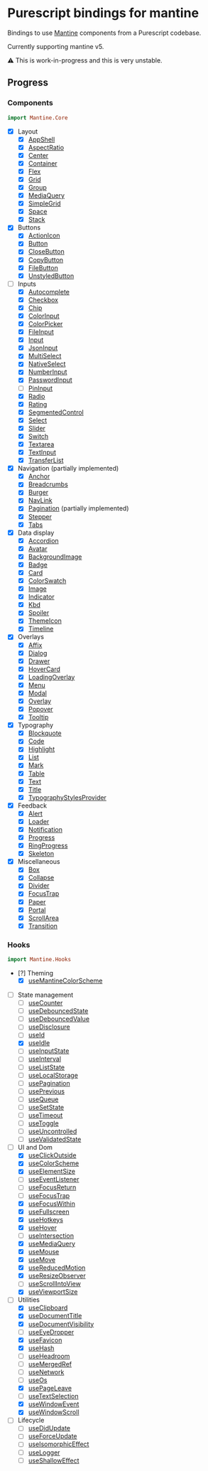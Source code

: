 # Purescript bindings for mantine

Bindings to use [Mantine](mantine.dev) components from a Purescript codebase.

Currently supporting mantine v5.

:warning: This is work-in-progress and this is very unstable.

## Progress

### Components

```purescript
import Mantine.Core
```

- [x] Layout
  - [x] [AppShell](https://v6.mantine.dev/core/app-shell/)
  - [x] [AspectRatio](https://v6.mantine.dev/core/aspect-ratio/)
  - [x] [Center](https://v6.mantine.dev/core/center/)
  - [x] [Container](https://v6.mantine.dev/core/container/)
  - [x] [Flex](https://v6.mantine.dev/core/flex/)
  - [x] [Grid](https://v6.mantine.dev/core/grid/)
  - [x] [Group](https://v6.mantine.dev/core/group/)
  - [x] [MediaQuery](https://v6.mantine.dev/core/media-query/)
  - [x] [SimpleGrid](https://v6.mantine.dev/core/simple-grid/)
  - [x] [Space](https://v6.mantine.dev/core/space/)
  - [x] [Stack](https://v6.mantine.dev/core/stack/)
- [x] Buttons
  - [x] [ActionIcon](https://v6.mantine.dev/core/action-icon/)
  - [x] [Button](https://v6.mantine.dev/core/button/)
  - [x] [CloseButton](https://v6.mantine.dev/core/close-button/)
  - [x] [CopyButton](https://v6.mantine.dev/core/copy-button/)
  - [x] [FileButton](https://v6.mantine.dev/core/file-button/)
  - [x] [UnstyledButton](https://v6.mantine.dev/core/unstyled-button)
- [ ] Inputs
  - [x] [Autocomplete](https://v6.mantine.dev/core/autocomplete/)
  - [x] [Checkbox](https://v6.mantine.dev/core/checkbox/)
  - [x] [Chip](https://v6.mantine.dev/core/chip/)
  - [x] [ColorInput](https://v6.mantine.dev/core/color-input/)
  - [x] [ColorPicker](https://v6.mantine.dev/core/color-picker/)
  - [x] [FileInput](https://v6.mantine.dev/core/file-input/)
  - [x] [Input](https://v6.mantine.dev/core/input/)
  - [x] [JsonInput](https://v6.mantine.dev/core/json-input/)
  - [x] [MultiSelect](https://v6.mantine.dev/core/multi-select/)
  - [x] [NativeSelect](https://v6.mantine.dev/core/native-select/)
  - [x] [NumberInput](https://v6.mantine.dev/core/number-input/)
  - [x] [PasswordInput](https://v6.mantine.dev/core/password-input/)
  - [ ] [PinInput](https://v6.mantine.dev/core/password-input/)
  - [x] [Radio](https://v6.mantine.dev/core/radio/)
  - [x] [Rating](https://v6.mantine.dev/core/rating/)
  - [x] [SegmentedControl](https://v6.mantine.dev/core/segmented-control/)
  - [x] [Select](https://v6.mantine.dev/core/select/)
  - [x] [Slider](https://v6.mantine.dev/core/slider/)
  - [x] [Switch](https://v6.mantine.dev/core/switch/)
  - [x] [Textarea](https://v6.mantine.dev/core/textarea/)
  - [x] [TextInput](https://v6.mantine.dev/core/text-input/)
  - [x] [TransferList](https://v6.mantine.dev/core/transfer-list/)
- [x] Navigation (partially implemented)
  - [x] [Anchor](https://v6.mantine.dev/core/anchor/)
  - [x] [Breadcrumbs](https://v6.mantine.dev/core/breadcrumbs/)
  - [x] [Burger](https://v6.mantine.dev/core/burger/)
  - [x] [NavLink](https://v6.mantine.dev/core/nav-link/)
  - [x] [Pagination](https://v6.mantine.dev/core/pagination/) (partially implemented)
  - [x] [Stepper](https://v6.mantine.dev/core/stepper/)
  - [x] [Tabs](https://v6.mantine.dev/core/tabs/)
- [x] Data display
  - [x] [Accordion](https://v6.mantine.dev/core/accordion/)
  - [x] [Avatar](https://v6.mantine.dev/core/avatar/)
  - [x] [BackgroundImage](https://v6.mantine.dev/core/background-image/)
  - [x] [Badge](https://v6.mantine.dev/core/badge/)
  - [x] [Card](https://v6.mantine.dev/core/card/)
  - [x] [ColorSwatch](https://v6.mantine.dev/core/color-swatch/)
  - [x] [Image](https://v6.mantine.dev/core/image/)
  - [x] [Indicator](https://v6.mantine.dev/core/indicator/)
  - [x] [Kbd](https://v6.mantine.dev/core/kbd/)
  - [x] [Spoiler](https://v6.mantine.dev/core/spoiler/)
  - [x] [ThemeIcon](https://v6.mantine.dev/core/theme-icon/)
  - [x] [Timeline](https://v6.mantine.dev/core/timeline/)
- [x] Overlays
  - [x] [Affix](https://v6.mantine.dev/core/affix/)
  - [x] [Dialog](https://v6.mantine.dev/core/dialog/)
  - [x] [Drawer](https://v6.mantine.dev/core/drawer/)
  - [x] [HoverCard](https://v6.mantine.dev/core/hover-card/)
  - [x] [LoadingOverlay](https://v6.mantine.dev/core/loading-overlay/)
  - [x] [Menu](https://v6.mantine.dev/core/menu/)
  - [x] [Modal](https://v6.mantine.dev/core/modal/)
  - [x] [Overlay](https://v6.mantine.dev/core/overlay/)
  - [x] [Popover](https://v6.mantine.dev/core/popover/)
  - [x] [Tooltip](https://v6.mantine.dev/core/tooltip/)
- [x] Typography
  - [x] [Blockquote](https://v6.mantine.dev/core/blockquote/)
  - [x] [Code](https://v6.mantine.dev/core/code/)
  - [x] [Highlight](https://v6.mantine.dev/core/highlight/)
  - [x] [List](https://v6.mantine.dev/core/list/)
  - [x] [Mark](https://v6.mantine.dev/core/mark/)
  - [x] [Table](https://v6.mantine.dev/core/table/)
  - [x] [Text](https://v6.mantine.dev/core/text/)
  - [x] [Title](https://v6.mantine.dev/core/title/)
  - [x] [TypographyStylesProvider](https://v6.mantine.dev/core/typography-styles-provider/)
- [x] Feedback
  - [x] [Alert](https://v6.mantine.dev/core/alert/)
  - [x] [Loader](https://v6.mantine.dev/core/loader/)
  - [x] [Notification](https://v6.mantine.dev/core/notification/)
  - [x] [Progress](https://v6.mantine.dev/core/progress/)
  - [x] [RingProgress](https://v6.mantine.dev/core/ring-progress/)
  - [x] [Skeleton](https://v6.mantine.dev/core/skeleton/)
- [x] Miscellaneous
  - [x] [Box](https://v6.mantine.dev/core/box/)
  - [x] [Collapse](https://v6.mantine.dev/core/collapse/)
  - [x] [Divider](https://v6.mantine.dev/core/divider/)
  - [x] [FocusTrap](https://v6.mantine.dev/core/focus-trap/)
  - [x] [Paper](https://v6.mantine.dev/core/paper/)
  - [x] [Portal](https://v6.mantine.dev/core/portal/)
  - [x] [ScrollArea](https://v6.mantine.dev/core/scroll-area/)
  - [x] [Transition](https://v6.mantine.dev/core/transition/)

### Hooks

```purescript
import Mantine.Hooks
```

- [?] Theming
  - [x] [useMantineColorScheme](https://v6.mantine.dev/guides/dark-theme/#colorschemeprovider)
- [ ] State management
  - [ ] [useCounter](https://v6.mantine.dev/hooks/use-counter/)
  - [ ] [useDebouncedState](https://v6.mantine.dev/hooks/use-debounced-state/)
  - [ ] [useDebouncedValue](https://v6.mantine.dev/hooks/use-debounced-value/)
  - [ ] [useDisclosure](https://v6.mantine.dev/hooks/use-disclosure/)
  - [ ] [useId](https://v6.mantine.dev/hooks/use-id/)
  - [x] [useIdle](https://v6.mantine.dev/hooks/use-idle/)
  - [ ] [useInputState](https://v6.mantine.dev/hooks/use-input-state/)
  - [ ] [useInterval](https://v6.mantine.dev/hooks/use-interval/)
  - [ ] [useListState](https://v6.mantine.dev/hooks/use-list-state/)
  - [ ] [useLocalStorage](https://v6.mantine.dev/hooks/use-local-storage/)
  - [ ] [usePagination](https://v6.mantine.dev/hooks/use-pagination/)
  - [ ] [usePrevious](https://v6.mantine.dev/hooks/use-previous/)
  - [ ] [useQueue](https://v6.mantine.dev/hooks/use-queue/)
  - [ ] [useSetState](https://v6.mantine.dev/hooks/use-set-state/)
  - [ ] [useTimeout](https://v6.mantine.dev/hooks/use-timeout/)
  - [ ] [useToggle](https://v6.mantine.dev/hooks/use-toggle/)
  - [ ] [useUncontrolled](https://v6.mantine.dev/hooks/use-uncontrolled/)
  - [ ] [useValidatedState](https://v6.mantine.dev/hooks/use-validated-state/)
- [ ] UI and Dom
  - [x] [useClickOutside](https://v6.mantine.dev/hooks/use-click-outside/)
  - [x] [useColorScheme](https://v6.mantine.dev/hooks/use-color-scheme/)
  - [x] [useElementSize](https://v6.mantine.dev/hooks/use-element-size/)
  - [ ] [useEventListener](https://v6.mantine.dev/hooks/use-event-listener/)
  - [ ] [useFocusReturn](https://v6.mantine.dev/hooks/use-focus-return/)
  - [ ] [useFocusTrap](https://v6.mantine.dev/hooks/use-focus-trap/)
  - [x] [useFocusWithin](https://v6.mantine.dev/hooks/use-focus-within/)
  - [x] [useFullscreen](https://v6.mantine.dev/hooks/use-fullscreen/)
  - [x] [useHotkeys](https://v6.mantine.dev/hooks/use-hotkeys/)
  - [x] [useHover](https://v6.mantine.dev/hooks/use-hover/)
  - [ ] [useIntersection](https://v6.mantine.dev/hooks/use-intersection/)
  - [x] [useMediaQuery](https://v6.mantine.dev/hooks/use-media-query/)
  - [x] [useMouse](https://v6.mantine.dev/hooks/use-mouse/)
  - [x] [useMove](https://v6.mantine.dev/hooks/use-move/)
  - [x] [useReducedMotion](https://v6.mantine.dev/hooks/use-reduced-motion/)
  - [x] [useResizeObserver](https://v6.mantine.dev/hooks/use-resize-observer/)
  - [ ] [useScrollIntoView](https://v6.mantine.dev/hooks/use-scroll-into-view/)
  - [x] [useViewportSize](https://v6.mantine.dev/hooks/use-viewport-size/)
- [ ] Utilities
  - [x] [useClipboard](https://v6.mantine.dev/hooks/use-clipboard/)
  - [x] [useDocumentTitle](https://v6.mantine.dev/hooks/use-document-title/)
  - [x] [useDocumentVisibility](https://v6.mantine.dev/hooks/use-document-visibility/)
  - [ ] [useEyeDropper](https://v6.mantine.dev/hooks/use-eye-dropper/)
  - [x] [useFavicon](https://v6.mantine.dev/hooks/use-favicon/)
  - [x] [useHash](https://v6.mantine.dev/hooks/use-hash/)
  - [ ] [useHeadroom](https://v6.mantine.dev/hooks/use-headroom/)
  - [ ] [useMergedRef](https://v6.mantine.dev/hooks/use-merged-ref/)
  - [ ] [useNetwork](https://v6.mantine.dev/hooks/use-network/)
  - [ ] [useOs](https://v6.mantine.dev/hooks/use-os/)
  - [x] [usePageLeave](https://v6.mantine.dev/hooks/use-page-leave/)
  - [ ] [useTextSelection](https://v6.mantine.dev/hooks/use-text-selection/)
  - [x] [useWindowEvent](https://v6.mantine.dev/hooks/use-window-event/)
  - [x] [useWindowScroll](https://v6.mantine.dev/hooks/use-window-scroll/)
- [ ] Lifecycle
  - [ ] [useDidUpdate](https://v6.mantine.dev/hooks/use-did-update/)
  - [ ] [useForceUpdate](https://v6.mantine.dev/hooks/use-force-update/)
  - [ ] [useIsomorphicEffect](https://v6.mantine.dev/hooks/use-isomorphic-effect/)
  - [ ] [useLogger](https://v6.mantine.dev/hooks/use-logger/)
  - [ ] [useShallowEffect](https://v6.mantine.dev/hooks/use-shallow-effect/)
